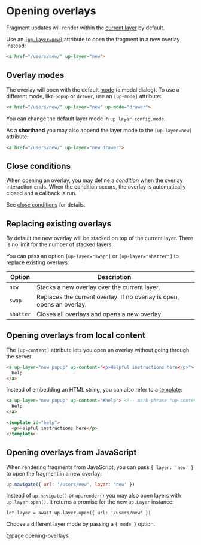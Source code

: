 Opening overlays
================

Fragment updates will render within the [current layer](/up.layer.current) by default.

Use an [`[up-layer=new]`](/up-layer-new) attribute to open the fragment in a new overlay instead:

```html
<a href="/users/new/" up-layer="new">
```

Overlay modes
-------------

The overlay will open with the default [mode](/layer-terminology) (a modal dialog).
To use a different mode, like `popup` or `drawer`, use an `[up-mode]` attribute:

```html
<a href="/users/new/" up-layer="new" up-mode="drawer">
```

You can change the default layer mode in `up.layer.config.mode`.

As a **shorthand** you may also append the layer mode to the `[up-layer=new]` attribute:

```html
<a href="/users/new/" up-layer="new drawer">
```

Close conditions
----------------

When opening an overlay, you may define a *condition* when the overlay interaction ends.
When the condition occurs, the overlay is automatically closed and a callback is run.

See [close conditions](/closing-overlays#close-conditions) for details.


Replacing existing overlays
---------------------------

By default the new overlay will be stacked on top of the current layer. There is no limit for the number of stacked layers.

You can pass an option `[up-layer="swap"]` or `[up-layer="shatter"]` to replace existing overlays:

| Option     | Description                                                            |
| ---------- | ---------------------------------------------------------------------- |
| `new`      | Stacks a new overlay over the current layer.                           |
| `swap`     | Replaces the current overlay. If no overlay is open, opens an overlay. |
| `shatter`  | Closes all overlays and opens a new overlay.                           |


Opening overlays from local content
------------------------------------

The `[up-content]` attribute lets you open an overlay without going through the server:

```html
<a up-layer="new popup" up-content="<p>Helpful instructions here</p>"> <!-- mark-phrase "up-content" -->
  Help
</a>
```

Instead of embedding an HTML string, you can also refer to a [template](/templates):

```html
<a up-layer="new popup" up-content="#help"> <!-- mark-phrase "up-content" -->
  Help
</a>

<template id="help">
  <p>Helpful instructions here</p>
</template>
```



Opening overlays from JavaScript
--------------------------------

When rendering fragments from JavaScript, you can pass `{ layer: 'new' }` to open the fragment in a new overlay:

```js
up.navigate({ url: '/users/new', layer: 'new' })
```

Instead of `up.navigate()` or `up.render()` you may also open layers with `up.layer.open()`.
It returns a promise for the new `up.Layer` instance:

```
let layer = await up.layer.open({ url: '/users/new' })
```

Choose a different layer mode by passing a `{ mode }` option.

@page opening-overlays
